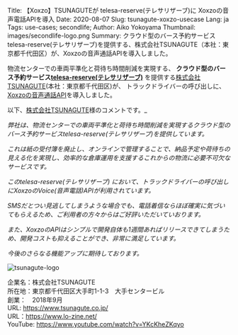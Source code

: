 Title: 【Xoxzo】TSUNAGUTEが telesa-reserve(テレサリザーブ)に Xoxzoの音声電話APIを導入
Date: 2020-08-07
Slug: tsunagute-xoxzo-usecase
Lang: ja
Tags: use-cases; secondlife; 
Author: Aiko Yokoyama
Thumbnail: images/secondlife-logo.png
Summary: クラウド型のバース予約サービスtelesa-reserve(テレサリザーブ)を提供する、株式会社TSUNAGUTE（本社：東京都千代田区）が、Xoxzoの音声通話APIを導入しました。

物流センターでの車両平準化と荷待ち時間削減を実現する、
__クラウド型のバース予約サービス[telesa-reserve(テレサリザーブ)](https://www.tsunagute.co.jp/reserve/)__ を提供する[株式会社TSUNAGUTE](https://www.tsunagute.co.jp/)(本社：東京都千代田区)が、
トラックドライバーの呼び出しに、[Xoxzoの音声通話API](https://www.xoxzo.com/ja/about/voice-api/)を導入しました。

以下、[株式会社TSUNAGUTE](https://www.tsunagute.co.jp/)様のコメントです。_

_弊社は、物流センターでの車両平準化と荷待ち時間削減を実現するクラウド型のバース予約サービスtelesa-reserve(テレサリザーブ)を提供しています。_

_これは紙の受付簿を廃止し、オンラインで管理することで、納品予定や荷待ちの見える化を実現し、効率的な倉庫運用を支援するこれからの物流に必要不可欠なサービスです。_

_このtelesa-reserve(テレサリザーブ) において、トラックドライバーの呼び出しにXoxzoのVoice(音声電話)APIが利用されています。_

_SMSだとつい見逃してしまうような場合でも、電話着信ならほぼ確実に気づいてもらえるため、ご利用者の方々からはご好評いただいていおります。_

_また、XoxzoのAPIはシンプルで開発自体も1週間あればリリースできてしまうため、開発コストも抑えることができ、非常に満足しています。_

_今後のさらなる機能アップに期待しております。_

![tsunagute-logo](/images/tsunagute-logo.png)

企業名：株式会社TSUNAGUTE<br>
所在地：東京都千代田区大手町1-1-3　大手センタービル<br>
創業：　2018年9月<br>
URL: https://www.tsunagute.co.jp/ <br>
URL：https://www.lo-zine.net/ <br>
YouTube: https://www.youtube.com/watch?v=YKcKheZKqyo <br>
